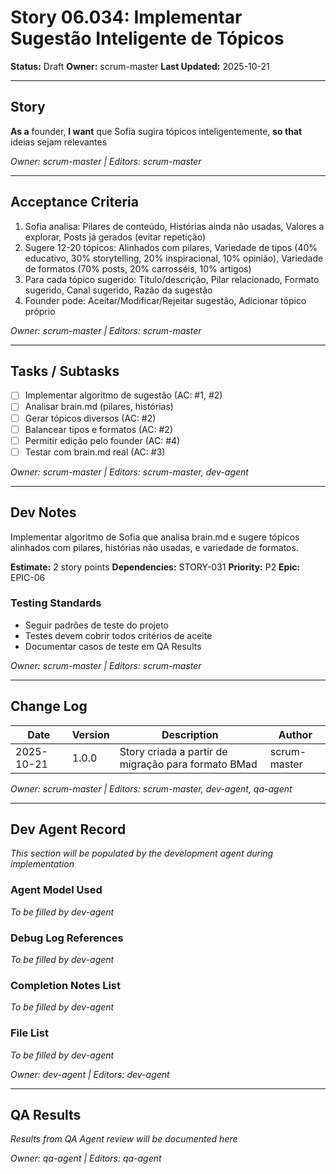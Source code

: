 # Story 06.034: Implementar Sugestão Inteligente de Tópicos

**Status:** Draft
**Owner:** scrum-master
**Last Updated:** 2025-10-21

---

## Story

**As a** founder,
**I want** que Sofia sugira tópicos inteligentemente,
**so that** ideias sejam relevantes

*Owner: scrum-master | Editors: scrum-master*

---

## Acceptance Criteria

1. Sofia analisa: Pilares de conteúdo, Histórias ainda não usadas, Valores a explorar, Posts já gerados (evitar repetição)
2. Sugere 12-20 tópicos: Alinhados com pilares, Variedade de tipos (40% educativo, 30% storytelling, 20% inspiracional, 10% opinião), Variedade de formatos (70% posts, 20% carrosséis, 10% artigos)
3. Para cada tópico sugerido: Título/descrição, Pilar relacionado, Formato sugerido, Canal sugerido, Razão da sugestão
4. Founder pode: Aceitar/Modificar/Rejeitar sugestão, Adicionar tópico próprio

*Owner: scrum-master | Editors: scrum-master*

---

## Tasks / Subtasks

- [ ] Implementar algoritmo de sugestão (AC: #1, #2)
- [ ] Analisar brain.md (pilares, histórias)
- [ ] Gerar tópicos diversos (AC: #2)
- [ ] Balancear tipos e formatos (AC: #2)
- [ ] Permitir edição pelo founder (AC: #4)
- [ ] Testar com brain.md real (AC: #3)

*Owner: scrum-master | Editors: scrum-master, dev-agent*

---

## Dev Notes

Implementar algoritmo de Sofia que analisa brain.md e sugere tópicos alinhados com pilares, histórias não usadas, e variedade de formatos.

**Estimate:** 2 story points
**Dependencies:** STORY-031
**Priority:** P2
**Epic:** EPIC-06

### Testing Standards

- Seguir padrões de teste do projeto
- Testes devem cobrir todos critérios de aceite
- Documentar casos de teste em QA Results

*Owner: scrum-master | Editors: scrum-master*

---

## Change Log

| Date | Version | Description | Author |
|------|---------|-------------|--------|
| 2025-10-21 | 1.0.0 | Story criada a partir de migração para formato BMad | scrum-master |

*Owner: scrum-master | Editors: scrum-master, dev-agent, qa-agent*

---

## Dev Agent Record

*This section will be populated by the development agent during implementation*

### Agent Model Used

*To be filled by dev-agent*

### Debug Log References

*To be filled by dev-agent*

### Completion Notes List

*To be filled by dev-agent*

### File List

*To be filled by dev-agent*

*Owner: dev-agent | Editors: dev-agent*

---

## QA Results

*Results from QA Agent review will be documented here*

*Owner: qa-agent | Editors: qa-agent*
